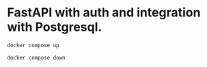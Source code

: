 # FastAPI with auth and integration with Postgresql.
```bash
docker compose up
```
```bash
docker compose down
```